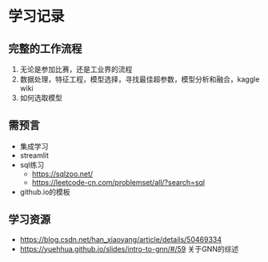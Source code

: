 # 学习记录



## 完整的工作流程

1. 无论是参加比赛，还是工业界的流程
2. 数据处理，特征工程，模型选择，寻找最佳超参数，模型分析和融合，kaggle wiki
3. 如何选取模型

## 需预言
* 集成学习
* streamlit
* sql练习 
	* https://sqlzoo.net/
	* https://leetcode-cn.com/problemset/all/?search=sql
* github.io的模板

## 学习资源
* https://blog.csdn.net/han_xiaoyang/article/details/50469334
* https://yuehhua.github.io/slides/intro-to-gnn/#/59 关于GNN的综述

